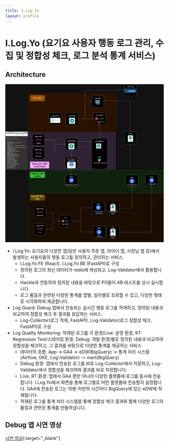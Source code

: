 ```yaml
---
title: I.Log.Yo
layout: profile
---
```


# I.Log.Yo (요기요 사용자 행동 로그 관리, 수집 및 정합성 체크, 로그 분석 통계 서비스)

## Architecture

![Force Architecture](../assets/images/ilogyo1.png)

- I.Log.Yo: 요기요의 다양한 앱(일반 사용자 주문 앱, 라이더 앱, 사장님 앱 등)에서 발생하는 사용자들의 행동 로그를 정의하고, 관리하는 서비스.
    - I.Log.Yo FE (React), I.Log.Yo BE (FastAPI)로 구성
    - 정의된 로그의 최신 데이터가 redis에 캐싱되고, Log-Validator에서 활용합니다.
    - Hackle과 연동하여 정의된 내용을 바탕으로 PO들이 AB 테스트를 상시 실시합니다.
    - 로그 품질과 관련된 다양한 통계를 앱별, 일자별로 조회할 수 있고, 다양한 형태로 시각화하여 제공합니다.
- Log Guard: Debug 앱에서 전송되는 실시간 행동 로그를 적재하고, 정의된 내용과 비교하여 정합성 체크 후 결과를 응답하는 서비스.
    - Log-Collector(로그 적재, FastAPI), Log-Validator(로그 정합성 체크, FastAPI)로 구성
- Log Quality Monitoring: 적재된 로그를 각 환경(Live: 운영 환경, RT: Regression Test/스테이징 환경, Debug: 개발 환경)별로 정의된 내용과 비교하여 정합성을 체크하고, 그 결과를 바탕으로 다양한 통계를 제공하는 서비스.
    - 데이터의 흐름: App -> GA4 -> eDW(BigQuery) -> 통계 처리 시스템(Airflow, GKE, Log-Validator) -> mart(BigQuery)
    - Debug 환경: 앱에서 전송된 로그를 바로 Log-Collector에서 저장하고, Log-Validator에서 정합성을 체크하여 결과를 바로 저장합니다.
    - Live, RT 환경: 앱에서 GA4 뿐만 아니라 다양한 플랫폼에 로그를 동시에 전송합니다. I.Log.Yo에서 화면을 통해 로그별로 어떤 플랫폼에 전송할지 설정합니다. GA4에 전송된 로그는 10분 미만의 시간마다 BigQuery에 있는 eDW에 적재됩니다.
    - 적재된 로그를 통계 처리 시스템을 통해 정합성 체크 결과와 함께 다양한 로그의 품질과 관련된 통계를 만들어냅니다.

## Debug 앱 시연 영상

[시연 영상](../assets/images/ilogyo-debug.mp4){:target="_blank"}